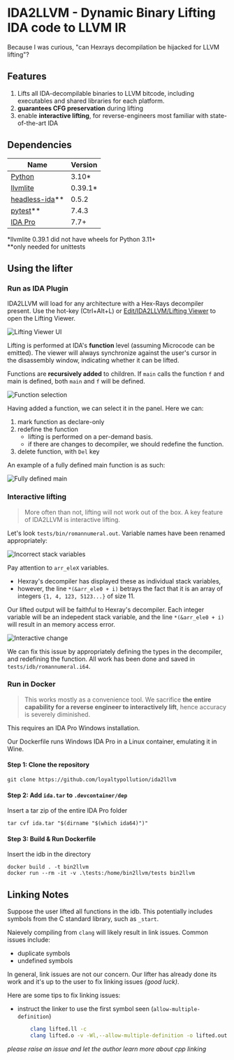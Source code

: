# IDA2LLVM - Dynamic Binary Lifting IDA code to LLVM IR

Because I was curious, "can Hexrays decompilation be hijacked for LLVM lifting"?


## Features

1. Lifts all IDA-decompilable binaries to LLVM bitcode, including executables and shared libraries for each platform.
2. **guarantees CFG preservation** during lifting
3. enable **interactive lifting**, for reverse-engineers most familiar with state-of-the-art IDA

## Dependencies
| Name | Version | 
| ---- | ------- |
| [Python](https://www.python.org/) | 3.10* |
| [llvmlite](https://pypi.org/project/llvmlite/) | 0.39.1* |
| [headless-ida](https://pypi.org/project/headless-ida/)** | 0.5.2 |
| [pytest](https://pypi.org/project/pytest/)** | 7.4.3 |
| [IDA Pro](https://www.hex-rays.com/products/ida) | 7.7+ |

*llvmlite 0.39.1 did not have wheels for Python 3.11+  
**only needed for unittests

## Using the lifter

### Run as IDA Plugin

IDA2LLVM will load for any architecture with a Hex-Rays decompiler present. Use the hot-key (Ctrl+Alt+L) or <ins>Edit/IDA2LLVM/Lifting Viewer</ins> to open the Lifting Viewer.

![Lifting Viewer UI](screenshots/viewer-UI.png)

Lifting is performed at IDA's **function** level (assuming Microcode can be emitted). The viewer will always synchronize against the user's cursor in the disassembly window, indicating whether it can be lifted.

Functions are **recursively added** to children. If `main` calls the function `f` and main is defined, both `main` and `f` will be defined.

![Function selection](screenshots/selected-function.png)

Having added a function, we can select it in the panel. Here we can: 
1. mark function as declare-only
2. redefine the function
   - lifting is performed on a per-demand basis.
   - if there are changes to decompiler, we should redefine the function.
3. delete function, with `Del` key

An example of a fully defined main function is as such:

![Fully defined main](screenshots/fully-defined-main.png)

### Interactive lifting

> More often than not, lifting will not work out of the box. A key feature of IDA2LLVM is interactive lifting. 

Let's look `tests/bin/romannumeral.out`. Variable names have been renamed appropriately:

![Incorrect stack variables](screenshots/default-roman.png)

Pay attention to `arr_eleX` variables. 
- Hexray's decompiler has displayed these as individual stack variables,
- however, the line `*(&arr_ele0 + i)` betrays the fact that it is an array of integers `{1, 4, 123, 5123...}` of size 11.

Our lifted output will be faithful to Hexray's decompiler. Each integer variable will be an indepedent stack variable, and the line `*(&arr_ele0 + i)` will result in an memory access error.

![Interactive change](screenshots/interactive.gif)

We can fix this issue by appropriately defining the types in the decompiler, and redefining the function. All work has been done and saved in `tests/idb/romannumeral.i64`.

### Run in Docker

> This works mostly as a convenience tool. We sacrifice **the entire capability for a reverse engineer to interactively lift**, hence accuracy is severely diminished.

This requires an IDA Pro Windows installation.

Our Dockerfile runs Windows IDA Pro in a Linux container, emulating it in Wine. 

#### Step 1: Clone the repository

```pwsh
git clone https://github.com/loyaltypollution/ida2llvm
```

#### Step 2: Add `ida.tar` to `.devcontainer/dep`

Insert a tar zip of the entire IDA Pro folder 
```pwsh
tar cvf ida.tar "$(dirname "$(which ida64)")"
```

#### Step 3: Build & Run Dockerfile

Insert the idb in the directory 

```pwsh
docker build . -t bin2llvm
docker run --rm -it -v .\tests:/home/bin2llvm/tests bin2llvm
```

## Linking Notes

Suppose the user lifted all functions in the idb. This potentially includes symbols from the C standard library, such as `_start`.

Naievely compiling from `clang` will likely result in link issues. Common issues include:
- duplicate symbols
- undefined symbols

In general, link issues are not our concern. Our lifter has already done its work and it's up to the user to fix linking issues *(good luck)*. 

Here are some tips to fix linking issues:
- instruct the linker to use the first symbol seen (`allow-multiple-definition`)
    ```bash
        clang lifted.ll -c
        clang lifted.o -v -Wl,--allow-multiple-definition -o lifted.out
    ```

*please raise an issue and let the author learn more about cpp linking*